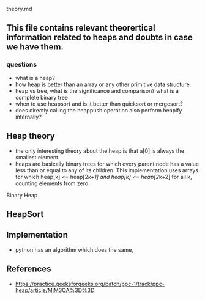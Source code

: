 theory.md



## This file contains relevant theorertical information related to heaps and doubts in case we have them.




### questions

- what is a heap?
- how heap is better than an array or any other primitive data structure.
- heap vs tree, what is the significance and comparison? what is a complete binary tree
- when to use heapsort and is it better than quicksort or mergesort?
- does directly calling the heappush operation also perform heapify internally?




## Heap theory
- the only interesting theory about the heap is that a[0] is always the smallest element.
- heaps are basically binary trees for which every parent node has a value less than or equal to any of its children. This implementation uses arrays for which heap[k] <= heap[2*k+1] and heap[k] <= heap[2*k+2] for all k, counting elements from zero.


Binary Heap
	



## HeapSort



## Implementation

- python has an algorithm which does the same, 




## References
- https://practice.geeksforgeeks.org/batch/ppc-1/track/ppc-heap/article/MjM3OA%3D%3D

